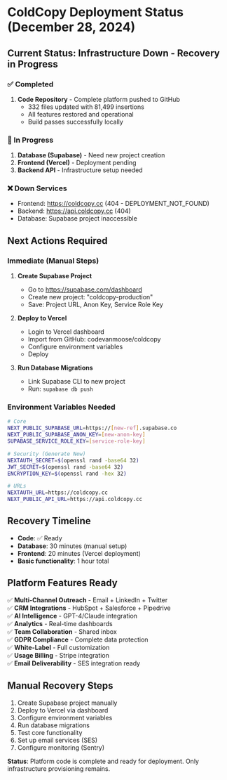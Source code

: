 # ColdCopy Deployment Status (December 28, 2024)

## Current Status: Infrastructure Down - Recovery in Progress

### ✅ Completed
1. **Code Repository** - Complete platform pushed to GitHub
   - 332 files updated with 81,499 insertions
   - All features restored and operational
   - Build passes successfully locally

### 🔄 In Progress  
1. **Database (Supabase)** - Need new project creation
2. **Frontend (Vercel)** - Deployment pending
3. **Backend API** - Infrastructure setup needed

### ❌ Down Services
- Frontend: https://coldcopy.cc (404 - DEPLOYMENT_NOT_FOUND)
- Backend: https://api.coldcopy.cc (404)
- Database: Supabase project inaccessible

## Next Actions Required

### Immediate (Manual Steps)
1. **Create Supabase Project**
   - Go to https://supabase.com/dashboard
   - Create new project: "coldcopy-production"
   - Save: Project URL, Anon Key, Service Role Key

2. **Deploy to Vercel**
   - Login to Vercel dashboard 
   - Import from GitHub: codevanmoose/coldcopy
   - Configure environment variables
   - Deploy

3. **Run Database Migrations**
   - Link Supabase CLI to new project
   - Run: `supabase db push`

### Environment Variables Needed
```bash
# Core
NEXT_PUBLIC_SUPABASE_URL=https://[new-ref].supabase.co
NEXT_PUBLIC_SUPABASE_ANON_KEY=[new-anon-key]
SUPABASE_SERVICE_ROLE_KEY=[service-role-key]

# Security (Generate New)
NEXTAUTH_SECRET=$(openssl rand -base64 32)
JWT_SECRET=$(openssl rand -base64 32)  
ENCRYPTION_KEY=$(openssl rand -hex 32)

# URLs
NEXTAUTH_URL=https://coldcopy.cc
NEXT_PUBLIC_API_URL=https://api.coldcopy.cc
```

## Recovery Timeline
- **Code**: ✅ Ready
- **Database**: 30 minutes (manual setup)
- **Frontend**: 20 minutes (Vercel deployment)
- **Basic functionality**: 1 hour total

## Platform Features Ready
✅ **Multi-Channel Outreach** - Email + LinkedIn + Twitter  
✅ **CRM Integrations** - HubSpot + Salesforce + Pipedrive  
✅ **AI Intelligence** - GPT-4/Claude integration  
✅ **Analytics** - Real-time dashboards  
✅ **Team Collaboration** - Shared inbox  
✅ **GDPR Compliance** - Complete data protection  
✅ **White-Label** - Full customization  
✅ **Usage Billing** - Stripe integration  
✅ **Email Deliverability** - SES integration ready

## Manual Recovery Steps
1. Create Supabase project manually
2. Deploy to Vercel via dashboard
3. Configure environment variables
4. Run database migrations
5. Test core functionality
6. Set up email services (SES)
7. Configure monitoring (Sentry)

**Status**: Platform code is complete and ready for deployment. Only infrastructure provisioning remains.